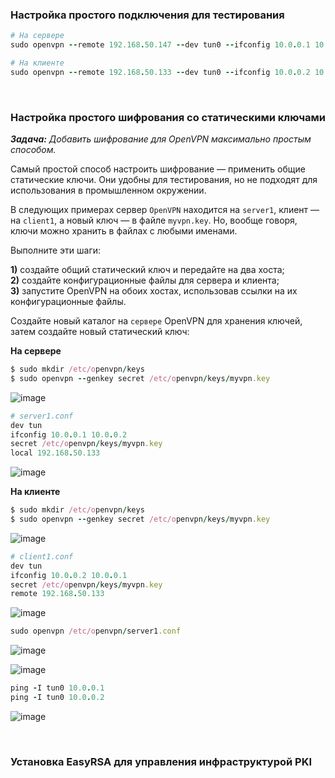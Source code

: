 ### Настройка простого подключения для тестирования

```ruby
# На сервере
sudo openvpn --remote 192.168.50.147 --dev tun0 --ifconfig 10.0.0.1 10.0.0.2

# На клиенте
sudo openvpn --remote 192.168.50.133 --dev tun0 --ifconfig 10.0.0.2 10.0.0.1
```


<br>

### Настройка простого шифрования со статическими ключами

_**Задача:** Добавить шифрование для OpenVPN максимально простым способом._

Самый простой способ настроить шифрование — применить общие статические ключи. Они удобны для тестирования, но не подходят для использования в промышленном окружении. 

В следующих примерах сервер `OpenVPN` находится на `server1`, клиент — на `client1`, а новый ключ — в файле `myvpn.key`. Но, вообще говоря, ключи можно хранить в файлах с любыми именами.

Выполните эти шаги:

**1)** создайте общий статический ключ и передайте на два хоста;  
**2)** создайте конфигурационные файлы для сервера и клиента;  
**3)** запустите OpenVPN на обоих хостах, использовав ссылки на их конфигурационные файлы.  

Создайте новый каталог на `сервере` OpenVPN для хранения ключей, затем создайте новый статический ключ:

**На сервере**

```ruby
$ sudo mkdir /etc/openvpn/keys
$ sudo openvpn --genkey secret /etc/openvpn/keys/myvpn.key
```
![image](https://github.com/user-attachments/assets/6817fd6d-23df-43a2-b496-c55b814c1f6e)


```ruby
# server1.conf
dev tun
ifconfig 10.0.0.1 10.0.0.2
secret /etc/openvpn/keys/myvpn.key
local 192.168.50.133
```

![image](https://github.com/user-attachments/assets/de36d250-4da1-41bc-9450-065cd17f8344)


**На клиенте**

```ruby
$ sudo mkdir /etc/openvpn/keys
$ sudo openvpn --genkey secret /etc/openvpn/keys/myvpn.key
```
![image](https://github.com/user-attachments/assets/6817fd6d-23df-43a2-b496-c55b814c1f6e)


```ruby
# client1.conf
dev tun
ifconfig 10.0.0.2 10.0.0.1
secret /etc/openvpn/keys/myvpn.key
remote 192.168.50.133
```

![image](https://github.com/user-attachments/assets/392e6c0c-504f-47a2-89b8-623575fa85fb)

```ruby
sudo openvpn /etc/openvpn/server1.conf
```

![image](https://github.com/user-attachments/assets/9dd65fef-bcfa-4331-8768-480cd525d8f5)

![image](https://github.com/user-attachments/assets/7df219c7-4b04-4348-a9a4-7b1e15a54559)

```ruby
ping -I tun0 10.0.0.1
ping -I tun0 10.0.0.2
```
![image](https://github.com/user-attachments/assets/abafe2ba-5a7e-41e3-9740-84b31d3b7e09)



<br>

### Установка EasyRSA для управления инфраструктурой PKI



